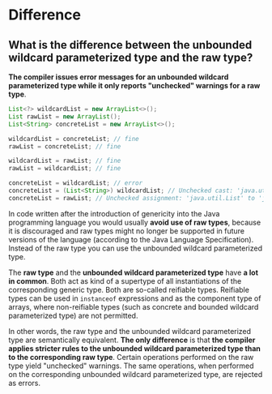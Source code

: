 # Difference

## What is the difference between the unbounded wildcard parameterized type and the raw type?

**The compiler issues error messages for an unbounded wildcard parameterized type while it only reports "unchecked" warnings for a raw type**.

```java
List<?> wildcardList = new ArrayList<>();
List rawList = new ArrayList();
List<String> concreteList = new ArrayList<>();

wildcardList = concreteList; // fine
rawList = concreteList; // fine

wildcardList = rawList; // fine
rawList = wildcardList; // fine

concreteList = wildcardList; // error
concreteList = (List<String>) wildcardList; // Unchecked cast: 'java.util.List<capture<?>>' to 'java.util.List<java.lang.String>'
concreteList = rawList; // Unchecked assignment: 'java.util.List' to 'java.util.List<java.lang.String>'
```

In code written after the introduction of genericity into the Java programming language you would usually **avoid use of raw types**, because it is discouraged and raw types might no longer be supported in future versions of the language (according to the Java Language Specification). Instead of the raw type you can use the unbounded wildcard parameterized type.

The **raw type** and the **unbounded wildcard parameterized type** have **a lot in common**. Both act as kind of a supertype of all instantiations of the corresponding generic type. Both are so-called reifiable types. Reifiable types can be used in `instanceof` expressions and as the component type of arrays, where non-reifiable types (such as concrete and bounded wildcard parameterized type) are not permitted.

In other words, the raw type and the unbounded wildcard parameterized type are semantically equivalent. **The only difference** is that **the compiler applies stricter rules to the unbounded wildcard parameterized type than to the corresponding raw type**. Certain operations performed on the raw type yield "unchecked" warnings. The same operations, when performed on the corresponding unbounded wildcard parameterized type, are rejected as errors.

